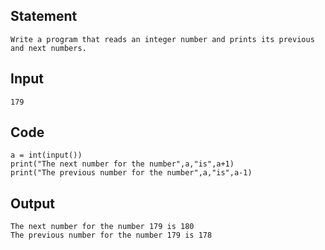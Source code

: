 ## Statement
```
Write a program that reads an integer number and prints its previous and next numbers. 
```
## Input
```
179
```
## Code
```
a = int(input())
print("The next number for the number",a,"is",a+1)
print("The previous number for the number",a,"is",a-1)
```
## Output
```
The next number for the number 179 is 180
The previous number for the number 179 is 178
```
